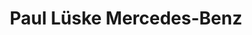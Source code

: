 ---
title: "Paul Lüske Mercedes-Benz"
url: /cloppenburg/paul-lueske-mercedes-benz-emsteker-strasse/
shop: Autowerkstatt
---